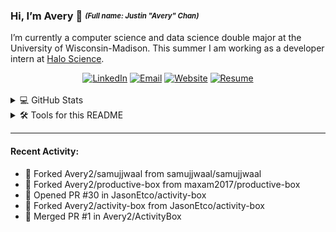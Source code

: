 ### Hi, I’m Avery 👋 <sub><sup>_(Full name: Justin "Avery" Chan)_</sup></sub>

I’m currently a computer science and data science double major at the University of Wisconsin-Madison. This summer I am working as a developer intern at [Halo Science](https://www.halo.science/). 

<!-- Badges from https://shields.io -->
<div align="center">
  <a href="https://www.linkedin.com/in/avery2"><img alt="LinkedIn" src="https://img.shields.io/badge/Justin_Chan-%230077B5.svg?style=flat&logo=linkedin&logoColor=white"/></a>
  <a href="mailto:justinaverychan@gmail.com"><img alt="Email" src="https://img.shields.io/badge/justinaverychan@gmail.com-D14836?style=flat&logo=gmail&logoColor=white"/></a>
  <a href="https://www.averychan.site"><img alt="Website" src="https://img.shields.io/website?down_color=lightgrey&down_message=offline&label=averychan.site&up_color=green&up_message=online&url=https%3A%2F%2Fwww.averychan.site"/></a>
    <a href="https://www.averychan.site/assets/Resume-2021-July-10.pdf"><img alt="Resume" src="https://img.shields.io/badge/Resume_(last_updated)-Jul_2021-green"/></a>
</div>

<br/>

<details>
  <summary>💻 GitHub Stats</summary>

<div align="center">
  <a href="https://github.com/Avery2" target="__blank">
<!--     <img align="center" src="https://github-readme-stats.vercel.app/api?username=avery2&count_private=true&show_icons=true&hide=stars,issues&hide_rank=true" /> -->
    <img align="center" src="https://github-readme-stats.vercel.app/api?username=avery2&count_private=true&show_icons=true&hide=issues" />
  </a>
</div>
  
</details>

<details>
  <summary>🛠 Tools for this README</summary>
  
  - [Sheilds.io for the badges](https://shields.io)
  - [Profile-readme-stats for recenty activity](https://github.com/marketplace/actions/profile-readme-stats)
  - [Github-readme-stats for the GitHub stats summary](https://github.com/anuraghazra/github-readme-stats)
  - [Productive-box for pinned gist (below) of commit times](https://github.com/maxam2017/productive-box)
  
</details>

---

<!-- Updating with this https://github.com/marketplace/actions/profile-readme-stats -->
#### Recent Activity:
* 🍴 Forked Avery2/samujjwaal from samujjwaal/samujjwaal
* 🍴 Forked Avery2/productive-box from maxam2017/productive-box
* 💪 Opened PR #30 in JasonEtco/activity-box
* 🍴 Forked Avery2/activity-box from JasonEtco/activity-box
* 🎉 Merged PR #1 in Avery2/ActivityBox
